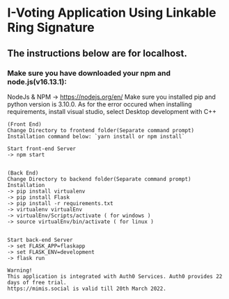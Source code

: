 # I-Voting Application Using Linkable Ring Signature
## The instructions below are for localhost.
### Make sure you have downloaded your npm and node.js(v16.13.1):
NodeJs & NPM -> https://nodejs.org/en/
Make sure you installed pip and python version is 3.10.0.
As for the error occured when installing requirements, install visual studio, select Desktop development with C++
```
(Front End)
Change Directory to frontend folder(Separate command prompt)
Installation command below: `yarn install or npm install`
```


	
	Start front-end Server
	-> npm start
	
	
	(Back End) 
	Change Directory to backend folder(Separate command prompt)
	Installation
	-> pip install virtualenv
	-> pip install Flask
	-> pip install -r requirements.txt
	-> virtualenv virtualEnv
	-> virtualEnv/Scripts/activate ( for windows )
	-> source virtualEnv/bin/activate ( for linux )
	
	
	Start back-end Server
	-> set FLASK_APP=flaskapp
	-> set FLASK_ENV=development
	-> flask run

	Warning!
	This application is integrated with Auth0 Services. Auth0 provides 22 days of free trial.
	https://mimis.social is valid till 20th March 2022.
